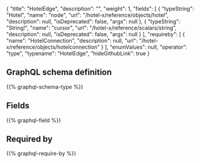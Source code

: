{
  "title": "HotelEdge",
  "description": "",
  "weight": 1,
  "fields": [
    {
      "typeString": "Hotel",
      "name": "node",
      "url": "/hotel-x/reference/objects/hotel",
      "description": null,
      "isDeprecated": false,
      "args": null
    },
    {
      "typeString": "String!",
      "name": "cursor",
      "url": "/hotel-x/reference/scalars/string",
      "description": null,
      "isDeprecated": false,
      "args": null
    }
  ],
  "requireby": [
    {
      "name": "HotelConnection",
      "description": null,
      "url": "/hotel-x/reference/objects/hotelconnection"
    }
  ],
  "enumValues": null,
  "operator": "type",
  "typename": "HotelEdge",
  "hideGithubLink": true
}
## GraphQL schema definition

{{% graphql-schema-type %}}

## Fields

{{% graphql-field %}}

## Required by

{{% graphql-require-by %}}
